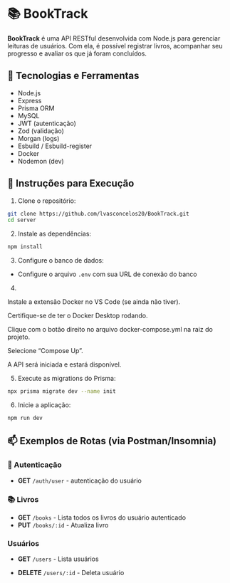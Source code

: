 # 📚 BookTrack

**BookTrack** é uma API RESTful desenvolvida com Node.js para gerenciar leituras de usuários. Com ela, é possível registrar livros, acompanhar seu progresso e avaliar os que já foram concluídos.

## 🚀 Tecnologias e Ferramentas

* Node.js
* Express
* Prisma ORM
* MySQL
* JWT (autenticação)
* Zod (validação)
* Morgan (logs)
* Esbuild / Esbuild-register
* Docker 
* Nodemon (dev)

## 🔧 Instruções para Execução

1. Clone o repositório:

```bash
git clone https://github.com/lvasconcelos20/BookTrack.git
cd server
```

2. Instale as dependências:

```bash
npm install
```

3. Configure o banco de dados:

* Configure o arquivo `.env` com sua URL de conexão do banco
  
4.

Instale a extensão Docker no VS Code (se ainda não tiver).

Certifique-se de ter o Docker Desktop rodando.

Clique com o botão direito no arquivo docker-compose.yml na raiz do projeto.

Selecione “Compose Up”.

A API será iniciada e estará disponível.

5. Execute as migrations do Prisma:

```bash
npx prisma migrate dev --name init
```

6. Inicie a aplicação:

```bash
npm run dev 

```

## 📫 Exemplos de Rotas (via Postman/Insomnia)

### 🔐 Autenticação

* **GET** `/auth/user` - autenticação do usuário

### 📚 Livros

* **GET** `/books` - Lista todos os livros do usuário autenticado
* **PUT** `/books/:id` - Atualiza livro

### Usuários

* **GET** `/users` - Lista usuários

* **DELETE** `/users/:id` - Deleta usuário

